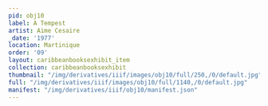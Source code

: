 ```yaml
---
pid: obj10
label: A Tempest
artist: Aime Cesaire
_date: '1977'
location: Martinique
order: '09'
layout: caribbeanbooksexhibit_item
collection: caribbeanbooksexhibit
thumbnail: "/img/derivatives/iiif/images/obj10/full/250,/0/default.jpg"
full: "/img/derivatives/iiif/images/obj10/full/1140,/0/default.jpg"
manifest: "/img/derivatives/iiif/obj10/manifest.json"
---
```

